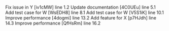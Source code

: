 Fix issue in Y [iv1cMW] line 1.2
Update documentation [4C0UEu] line 5.1
Add test case for W [WsEDH8] line 8.1
Add test case for W [V5S1iK] line 10.1
Improve performance [4dogmi] line 13.2
Add feature for X [p7HJdh] line 14.3
Improve performance [QfHsRm] line 16.2

